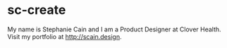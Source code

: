 # sc-create
My name is Stephanie Cain and I am a Product Designer at Clover Health. 
Visit my portfolio at http://scain.design.
